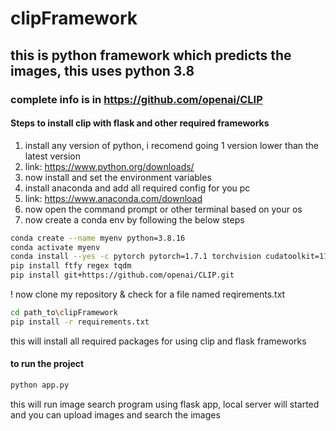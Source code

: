 # clipFramework

## this is python framework which predicts the images, this uses python 3.8

### complete info is in https://github.com/openai/CLIP
#### Steps to install clip with flask and other required frameworks
1. install any version of python, i recomend going 1 version lower than the latest version 
2. link: https://www.python.org/downloads/ 
3. now install and set the environment variables
4. install anaconda and add all required config for you pc 
5. link: https://www.anaconda.com/download
6. now open the command prompt or other terminal based on your os
7. now create a conda env by following the below steps
```bash
conda create --name myenv python=3.8.16
conda activate myenv
conda install --yes -c pytorch pytorch=1.7.1 torchvision cudatoolkit=11.0
pip install ftfy regex tqdm
pip install git+https://github.com/openai/CLIP.git
```

! now clone my repository & check for a file named reqirements.txt
```bash
cd path_to\clipFramework
pip install -r requirements.txt
```
this will install all required packages for using clip and flask frameworks

#### to run the project
```bash
python app.py
```
this will run image search program using flask app, local server will started and you can upload images and search the images
